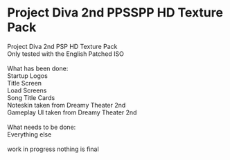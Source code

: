 # Project Diva 2nd PPSSPP HD Texture Pack
Project Diva 2nd PSP HD Texture Pack<br>
Only tested with the English Patched ISO<br><br>
What has been done:<br>
Startup Logos<br>
Title Screen<br>
Load Screens<br>
Song Title Cards<br>
Noteskin taken from Dreamy Theater 2nd<br>
Gameplay UI taken from Dreamy Theater 2nd<br><br>
What needs to be done:<br>
Everything else<br><br>
work in progress nothing is final
